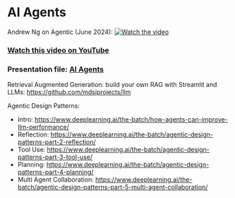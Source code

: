 # AI Agents

Andrew Ng on Agentic (June 2024):
[![Watch the video](https://img.youtube.com/vi/q1XFm21I-VQ/maxresdefault.jpg)](https://youtu.be/q1XFm21I-VQ)

### [Watch this video on YouTube](https://youtu.be/q1XFm21I-VQ)

### Presentation file: [AI Agents](/UTSMDSI-AI%20Agents-07.04.2025.pdf)

Retrieval Augmented Generation: build your own RAG with Streamlit and LLMs: https://github.com/mdsiprojects/llm

Agentic Design Patterns:
- Intro: https://www.deeplearning.ai/the-batch/how-agents-can-improve-llm-performance/
- Reflection: https://www.deeplearning.ai/the-batch/agentic-design-patterns-part-2-reflection/
- Tool Use: https://www.deeplearning.ai/the-batch/agentic-design-patterns-part-3-tool-use/
- Planning: https://www.deeplearning.ai/the-batch/agentic-design-patterns-part-4-planning/
- Multi Agent Collaboration: https://www.deeplearning.ai/the-batch/agentic-design-patterns-part-5-multi-agent-collaboration/


